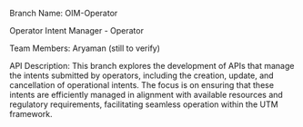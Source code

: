 Branch Name: OIM-Operator

Operator Intent Manager - Operator

Team Members:
Aryaman (still to verify)

API Description:
This branch explores the development of APIs that manage the intents submitted by operators, including the creation, update, and cancellation of operational intents. The focus is on ensuring that these intents are efficiently managed in alignment with available resources and regulatory requirements, facilitating seamless operation within the UTM framework.
